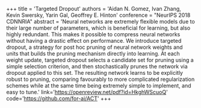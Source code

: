 +++
    title = 'Targeted Dropout'
    authors = 'Aidan N. Gomez, Ivan Zhang, Kevin Swersky, Yarin Gal, Geoffrey E. Hinton'
    conference = "NeurIPS 2018 CDNNRIA"
    abstract = 'Neural networks are extremely flexible models due to their large number of parameters, which is beneficial for learning, but also highly redundant. This makes it possible to compress neural networks without having a drastic effect on performance. We introduce targeted dropout, a strategy for post hoc pruning of neural network weights and units that builds the pruning mechanism directly into learning. At each weight update, targeted dropout selects a candidate set for pruning using a simple selection criterion, and then stochastically prunes the network via dropout applied to this set. The resulting network learns to be explicitly robust to pruning, comparing favourably to more complicated regularization schemes while at the same time being extremely simple to implement, and easy to tune.'
    link='https://openreview.net/pdf?id=HkghWScuoQ'
    code='https://github.com/for-ai/ACT'
+++
